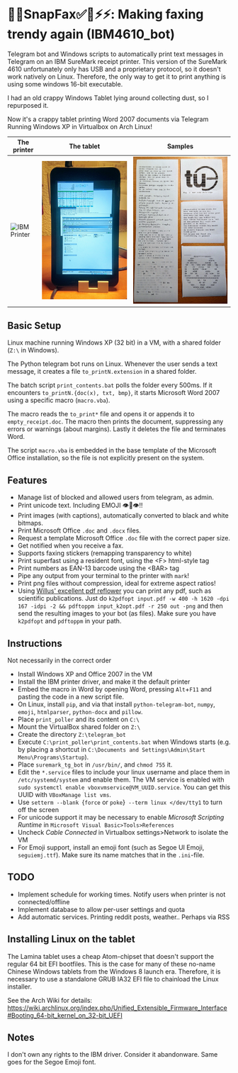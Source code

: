 # 💯🔥SnapFax✅💯⚡️⚡️: Making faxing trendy again (IBM4610_bot)

Telegram bot and Windows scripts to automatically print text messages in Telegram on an IBM SureMark receipt printer.
This version of the SureMark 4610 unfortunately only has USB and a proprietary protocol, so it doesn't work natively on Linux. Therefore, the only way to get it to print anything is using some windows 16-bit executable.

I had an old crappy Windows Tablet lying around collecting dust, so I repurposed it.

Now it's a crappy tablet printing Word 2007 documents via Telegram Running Windows XP in Virtualbox on Arch Linux!


| The printer | The tablet | Samples |
|------------|-------------|-------------|
| ![IBM Printer](readme_images/SureMark.png) | ![Lamina Tablet](readme_images/Lamina.jpg) | ![Print Samples](readme_images/prints.jpg) |

## Basic Setup

Linux machine running Windows XP (32 bit) in a VM, with a shared folder (`Z:\` in Windows).

The Python telegram bot runs on Linux.
Whenever the user sends a text message, it creates a file `to_printN.extension` in a shared folder.

The batch script `print_contents.bat` polls the folder every 500ms.
If it encounters `to_printN.{doc(x), txt, bmp}`, it starts Microsoft Word 2007 using a specific macro (`macro.vba`).

The macro reads the `to_print*` file and opens it or appends it to `empty_receipt.doc`.
The macro then prints the document, suppressing any errors or warnings (about margins).
Lastly it deletes the file and terminates Word.

The script `macro.vba` is embedded in the base template of the Microsoft Office installation, so the file is not explicitly present on the system.

## Features
* Manage list of blocked and allowed users from telegram, as admin.
* Print unicode text. Including EMOJI 👁👅👁!!
* Print images (with captions), automatically converted to black and white bitmaps.
* Print Microsoft Office `.doc` and `.docx` files.
* Request a template Microsoft Office `.doc` file with the correct paper size.
* Get notified when you receive a fax.
* Supports faxing stickers (remapping transparency to white)
* Print superfast using a resident font, using the \<F\> html-style tag
* Print numbers as EAN-13 barcode using the \<BAR\> tag
* Pipe any output from your terminal to the printer with `mark`!
* Print png files without compression, ideal for extreme aspect ratios!
* Using [Willus' excellent pdf reflower](https://www.willus.com/k2pdfopt/) you can print any pdf, such as scientific publications. Just do `k2pdfopt input.pdf -w 400 -h 1620 -dpi 167 -idpi -2 && pdftoppm input_k2opt.pdf -r 250 out -png` and then send the resulting images to your bot (as files). Make sure you have `k2pdfopt` and `pdftoppm` in your path.

## Instructions
Not necessarily in the correct order
* Install Windows XP and Office 2007 in the VM
* Install the IBM printer driver, and make it the default printer
* Embed the macro in Word by opening Word, pressing `Alt`+`F11` and pasting the code in a new script file.
* On Linux, install `pip`, and via that install `python-telegram-bot`, `numpy`, `emoji`, `htmlparser`, `python-docx` and `pillow`.
* Place `print_poller` and its content on `C:\`
* Mount the VirtualBox shared folder on `Z:\`
* Create the directory `Z:\telegram_bot`
* Execute `C:\print_poller\print_contents.bat` when Windows starts (e.g. by placing a shortcut in `C:\Documents and Settings\Admin\Start Menu\Programs\Startup`).
* Place `suremark_tg_bot` in `/usr/bin/`, and `chmod 755` it.
* Edit the `*.service` files to include your linux username and place them in `/etc/systemd/system` and enable them. The VM service is enabled with `sudo systemctl enable vboxvmservice@VM_UUID.service`. You can get this UUID with `VBoxManage list vms`.
* Use `setterm --blank `{`force` or `poke`}` --term linux </dev/tty1` to turn off the screen
* For unicode support it may be necessary to enable *Microsoft Scripting Runtime* in `Microsoft Visual Basic>Tools>References`
* Uncheck *Cable Connected* in Virtualbox settings>Network to isolate the VM
* For Emoji support, install an emoji font (such as Segoe UI Emoji, `seguiemj.ttf`). Make sure its name matches that in the `.ini`-file.

## TODO
* Implement schedule for working times. Notify users when printer is not connected/offline
* Implement database to allow per-user settings and quota
* Add automatic services. Printing reddit posts, weather.. Perhaps via RSS

## Installing Linux on the tablet
The Lamina tablet uses a cheap Atom-chipset that doesn't support the regular 64 bit EFI bootfiles.
This is the case for many of these no-name Chinese Windows tablets from the Windows 8 launch era.
Therefore, it is necessary to use a standalone GRUB IA32 EFI file to chainload the Linux installer.

See the Arch Wiki for details: https://wiki.archlinux.org/index.php/Unified_Extensible_Firmware_Interface#Booting_64-bit_kernel_on_32-bit_UEFI


## Notes
I don't own any rights to the IBM driver. Consider it abandonware.
Same goes for the Segoe Emoji font.


